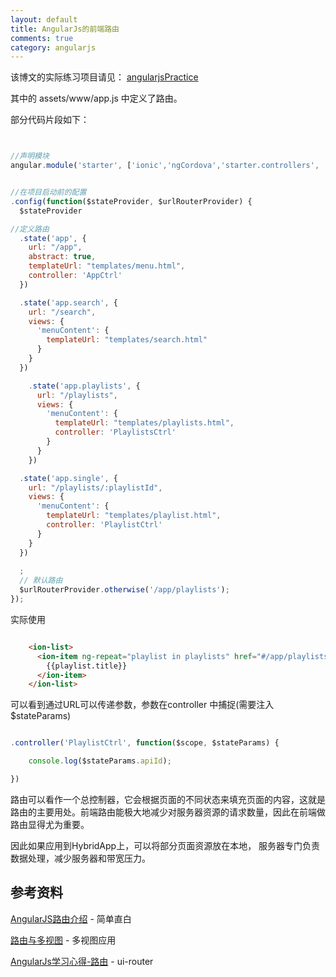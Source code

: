 ```yaml
---
layout: default
title: AngularJs的前端路由
comments: true
category: angularjs
---
```


该博文的实际练习项目请见： [angularjsPractice](https://github.com/WengShengyuan/angularjsPractice.git) 

其中的 assets/www/app.js 中定义了路由。

部分代码片段如下：

```javascript


//声明模块
angular.module('starter', ['ionic','ngCordova','starter.controllers', 'starter.services'])


//在项目启动前的配置
.config(function($stateProvider, $urlRouterProvider) {
  $stateProvider

//定义路由
  .state('app', {
    url: "/app",
    abstract: true,
    templateUrl: "templates/menu.html",
    controller: 'AppCtrl'
  })

  .state('app.search', {
    url: "/search",
    views: {
      'menuContent': {
        templateUrl: "templates/search.html"
      }
    }
  })

    .state('app.playlists', {
      url: "/playlists",
      views: {
        'menuContent': {
          templateUrl: "templates/playlists.html",
          controller: 'PlaylistsCtrl'
        }
      }
    })

  .state('app.single', {
    url: "/playlists/:playlistId",
    views: {
      'menuContent': {
        templateUrl: "templates/playlist.html",
        controller: 'PlaylistCtrl'
      }
    }
  })
  
  ;
  // 默认路由
  $urlRouterProvider.otherwise('/app/playlists');
});


```

实际使用

```HTML

	<ion-list>
      <ion-item ng-repeat="playlist in playlists" href="#/app/playlists/{{playlist.id}}">
        {{playlist.title}}
      </ion-item>
    </ion-list>

```

可以看到通过URL可以传递参数，参数在controller 中捕捉(需要注入$stateParams)

```javascript

.controller('PlaylistCtrl', function($scope, $stateParams) {

	console.log($stateParams.apiId);

})

```


路由可以看作一个总控制器，它会根据页面的不同状态来填充页面的内容，这就是路由的主要用处。前端路由能极大地减少对服务器资源的请求数量，因此在前端做路由显得尤为重要。

因此如果应用到HybridApp上，可以将部分页面资源放在本地， 服务器专门负责数据处理，减少服务器和带宽压力。

## 参考资料

[AngularJS路由介绍](http://blog.csdn.net/violet_day/article/details/16974467) - 简单直白

[路由与多视图](http://www.ituring.com.cn/article/15767) - 多视图应用

[AngularJs学习心得-路由](http://www.imooc.com/wenda/detail/236998) - ui-router

